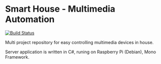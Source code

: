 # Smart House - Multimedia Automation

[![Build Status](https://travis-ci.org/filipkristo/smart-house.svg?branch=master)](https://travis-ci.org/filipkristo/smart-house)

Multi project repository for easy controlling multimedia devices in house.

Server application is written in C#, runing on Raspberry Pi (Debian), Mono Framework.
